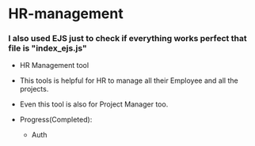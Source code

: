# HR-management

### I also used EJS just to check if everything works perfect that file is "index_ejs.js"

- HR Management tool
- This tools is helpful for HR to manage all their Employee and all the projects.
- Even this tool is also for Project Manager too.

- Progress(Completed):
  - Auth
